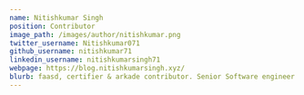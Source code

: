 ```yaml
---
name: Nitishkumar Singh
position: Contributor
image_path: /images/author/nitishkumar.png
twitter_username: Nitishkumar071
github_username: nitishkumar71
linkedin_username: nitishkumarsingh71
webpage: https://blog.nitishkumarsingh.xyz/
blurb: faasd, certifier & arkade contributor. Senior Software engineer <a href="https://cto.ai">@CTO AI</a>
---
```

